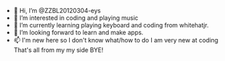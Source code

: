 - 👋 Hi, I’m @ZZBL20120304-eys
- 👀 I’m interested in coding and playing music
- 🌱 I’m currently learning playing keyboard and coding from whitehatjr.
- 💞️ I’m looking forward to learn and make apps.
- 📫 I'm new here so I don't know what/how to do
I am very new at coding
That's all from my my side BYE!
<!---
ZZBL20120304-eys/ZZBL20120304-eys is a ✨ special ✨ repository because its `README.md` (this file) appears on your GitHub profile.
You can click the Preview link to take a look at your changes.
--->

